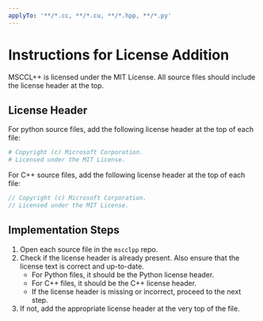 ```yaml
---
applyTo: '**/*.cc, **/*.cu, **/*.hpp, **/*.py'
---
```


# Instructions for License Addition
MSCCL++ is licensed under the MIT License. All source files should include the license header at the top.

## License Header
For python source files, add the following license header at the top of each file:
```python
# Copyright (c) Microsoft Corporation.
# Licensed under the MIT License.
```
For C++ source files, add the following license header at the top of each file:
```cpp
// Copyright (c) Microsoft Corporation.
// Licensed under the MIT License.
```

## Implementation Steps
1. Open each source file in the `mscclpp` repo.
2. Check if the license header is already present. Also ensure that the license text is correct and up-to-date.
   - For Python files, it should be the Python license header.
   - For C++ files, it should be the C++ license header.
   - If the license header is missing or incorrect, proceed to the next step.
3. If not, add the appropriate license header at the very top of the file.
